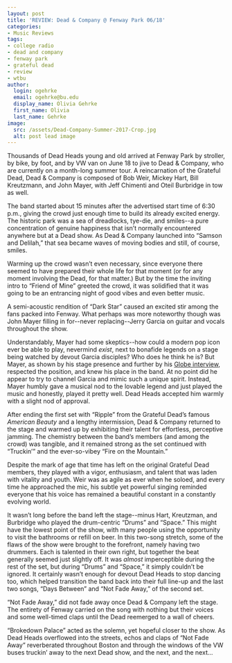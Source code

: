 ```yaml
---
layout: post
title: 'REVIEW: Dead & Company @ Fenway Park 06/18'
categories:
- Music Reviews
tags:
- college radio
- dead and company
- fenway park
- grateful dead
- review
- wtbu
author:
  login: ogehrke
  email: ogehrke@bu.edu
  display_name: Olivia Gehrke
  first_name: Olivia
  last_name: Gehrke
image:
  src: /assets/Dead-Company-Summer-2017-Crop.jpg
  alt: post lead image
---
```

Thousands of Dead Heads young and old arrived at Fenway Park by stroller, by bike, by foot, and by VW van on June 18 to jive to Dead & Company, who are currently on a month-long summer tour. A reincarnation of the Grateful Dead, Dead & Company is composed of Bob Weir, Mickey Hart, Bill Kreutzmann, and John Mayer, with Jeff Chimenti and Oteil Burbridge in tow as well.

The band started about 15 minutes after the advertised start time of 6:30 p.m., giving the crowd just enough time to build its already excited energy. The historic park was a sea of dreadlocks, tye-die, and smiles--a pure concentration of genuine happiness that isn’t normally encountered anywhere but at a Dead show. As Dead & Company launched into “Samson and Delilah,” that sea became waves of moving bodies and still, of course, smiles.

Warming up the crowd wasn’t even necessary, since everyone there seemed to have prepared their whole life for that moment (or for any moment involving the Dead, for that matter.) But by the time the inviting intro to “Friend of Mine” greeted the crowd, it was solidified that it was going to be an entrancing night of good vibes and even better music.

A semi-acoustic rendition of “Dark Star” caused an excited stir among the fans packed into Fenway. What perhaps was more noteworthy though was John Mayer filling in for--never replacing--Jerry Garcia on guitar and vocals throughout the show.

Understandably, Mayer had some skeptics--how could a modern pop icon ever be able to play, nevermind _exist_, next to bonafide legends on a stage being watched by devout Garcia disciples? Who does he think he is? But Mayer, as shown by his stage presence and further by his [Globe interview](https://www.bostonglobe.com/arts/music/2017/06/14/mayer-eternally-grateful-onstage-with-dead-company/LGnoy1EifUlV7ySksyH8AO/story.html), respected the position, and knew his place in the band. At no point did he appear to try to channel Garcia and mimic such a unique spirit. Instead, Mayer humbly gave a musical nod to the lovable legend and just played the music and honestly, played it pretty well. Dead Heads accepted him warmly with a slight nod of approval.

After ending the first set with “Ripple” from the Grateful Dead’s famous _American Beauty_ and a lengthy intermission, Dead & Company returned to the stage and warmed up by exhibiting their talent for effortless, perceptive jamming. The chemistry between the band’s members (and among the crowd) was tangible, and it remained strong as the set continued with “Truckin’” and the ever-so-vibey “Fire on the Mountain.”

Despite the mark of age that time has left on the original Grateful Dead members, they played with a vigor, enthusiasm, and talent that was laden with vitality and youth. Weir was as agile as ever when he soloed, and every time he approached the mic, his subtle yet powerful singing reminded everyone that his voice has remained a beautiful constant in a constantly evolving world.

It wasn’t long before the band left the stage--minus Hart, Kreutzman, and Burbridge who played the drum-centric “Drums” and “Space.” This might have the lowest point of the show, with many people using the opportunity to visit the bathrooms or refill on beer. In this two-song stretch, some of the flaws of the show were brought to the forefront, namely having two drummers. Each is talented in their own right, but together the beat generally seemed just slightly off. It was _almost_ imperceptible during the rest of the set, but during “Drums” and “Space,” it simply couldn’t be ignored. It certainly wasn’t enough for devout Dead Heads to stop dancing too, which helped transition the band back into their full line-up and the last two songs, “Days Between” and “Not Fade Away,” of the second set.

“Not Fade Away,” did not fade away once Dead & Company left the stage. The entirety of Fenway carried on the song with nothing but their voices and some well-timed claps until the Dead reemerged to a wall of cheers.

“Brokedown Palace” acted as the solemn, yet hopeful closer to the show. As Dead Heads overflowed into the streets, echos and claps of “Not Fade Away” reverberated throughout Boston and through the windows of the VW buses truckin’ away to the next Dead show, and the next, and the next...